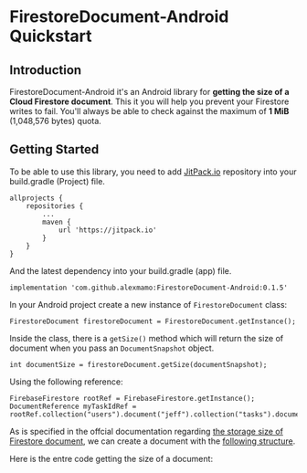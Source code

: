 # FirestoreDocument-Android Quickstart

## Introduction

FirestoreDocument-Android it's an Android library for **getting the size of a Cloud Firestore document**. This it you will help you prevent your Firestore writes to fail. You'll always be able to check against the maximum of **1 MiB** (1,048,576 bytes) quota.

## Getting Started

To be able to use this library, you need to add [JitPack.io](https://jitpack.io/) repository into your build.gradle (Project) file.

    allprojects {
        repositories {
            ...
            maven {
                url 'https://jitpack.io'
            }
        }
    }

And the latest dependency into your build.gradle (app) file.

    implementation 'com.github.alexmamo:FirestoreDocument-Android:0.1.5'
    
In your Android project create a new instance of `FirestoreDocument` class:

    FirestoreDocument firestoreDocument = FirestoreDocument.getInstance();
    
Inside the class, there is a `getSize()` method which will return the size of document when you pass an `DocumentSnapshot` object.

    int documentSize = firestoreDocument.getSize(documentSnapshot);
    
Using the following reference:

    FirebaseFirestore rootRef = FirebaseFirestore.getInstance();
    DocumentReference myTaskIdRef = rootRef.collection("users").document("jeff").collection("tasks").document("my_task_id");
    
As is specified in the offcial documentation regarding [the storage size of Firestore document](https://firebase.google.com/docs/firestore/storage-size), we can create a document with the [following structure](https://i.ibb.co/J5qJH8K/1.png).


    
Here is the entre code getting the size of a document:

